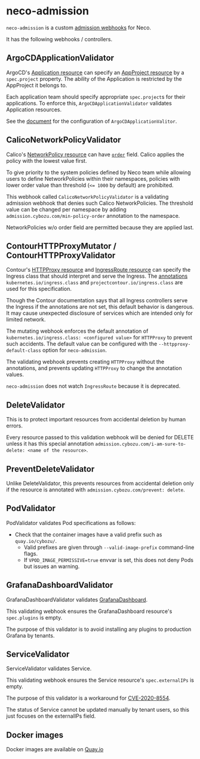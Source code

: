 neco-admission
==============

`neco-admission` is a custom [admission webhooks](https://kubernetes.io/docs/reference/access-authn-authz/extensible-admission-controllers/) for Neco.

It has the following webhooks / controllers.

ArgoCDApplicationValidator
--------------------------

ArgoCD's [Application resource](https://github.com/argoproj/argo-cd/blob/master/manifests/crds/application-crd.yaml)
can specify an [AppProject resource](https://github.com/argoproj/argo-cd/blob/master/manifests/crds/appproject-crd.yaml)
by a `spec.project` property.
The ability of the Application is restricted by the AppProject it belongs to.

Each application team should specify appropriate `spec.project`s for
their applications.
To enforce this, `ArgoCDApplicationValidator` validates Application resources.

See the [document](docs/configuration.md#argocdapplicationvalidator) for
the configuration of `ArgoCDApplicationValitor`.

CalicoNetworkPolicyValidator
----------------------------

Calico's [NetworkPolicy resource](https://docs.projectcalico.org/v3.10/reference/resources/networkpolicy) can have
[`order`](https://docs.projectcalico.org/v3.10/reference/resources/networkpolicy#spec) field.  Calico applies the
policy with the lowest value first.

To give priority to the system policies defined by Neco team while allowing
users to define NetworkPolicies within their namespaces, policies with
lower order value than threshold (`<= 1000` by default) are prohibited.

This webhook called `CalicoNetworkPolicyValidator` is a validating admission
webhook that denies such Calico NetworkPolicies.  The threshold value can be
changed per namespace by adding `admission.cybozu.com/min-policy-order`
annotation to the namespace.

NetworkPolicies w/o order field are permitted because they are applied last.

ContourHTTPProxyMutator / ContourHTTPProxyValidator
---------------------------------------------------

Contour's [HTTPProxy resource](https://projectcontour.io/docs/master/httpproxy/) and
[IngressRoute resource](https://projectcontour.io/docs/master/ingressroute/) can specify
the Ingress class that should interpret and serve the Ingress.
The [annotations](https://projectcontour.io/docs/master/annotations/)
`kubernetes.io/ingress.class` and `projectcontour.io/ingress.class` are used
for this specification.

Though the Contour documentation says that all Ingress controllers serve
the Ingress if the annotations are not set, this default behavior is dangerous.
It may cause unexpected disclosure of services which are intended only for
limited network.

The mutating webhook enforces the default annotation of `kubernetes.io/ingress.class: <configured value>` for `HTTPProxy` to prevent such accidents.
The default value can be configured with the `--httpproxy-default-class` option for `neco-admission`.

The validating webhook prevents creating `HTTPProxy` without the annotations, and prevents updating `HTTPProxy` to change the annotation values.

`neco-admission` does not watch `IngressRoute` because it is deprecated.

DeleteValidator
---------------

This is to protect important resources from accidental deletion by human errors.

Every resource passed to this validation webhook will be denied for DELETE
unless it has this special annotation `admission.cybozu.com/i-am-sure-to-delete: <name of the resource>`.

PreventDeleteValidator
----------------------

Unlike DeleteValidator, this prevents resources from accidental deletion only
if the resource is annotated with `admission.cybozu.com/prevent: delete`.

PodValidator
------------

PodValidator validates Pod specifications as follows:

- Check that the container images have a valid prefix such as `quay.io/cybozu/`.
    - Valid prefixes are given through `--valid-image-prefix` command-line flags.
    - If `VPOD_IMAGE_PERMISSIVE=true` envvar is set, this does not deny Pods but issues an warning.

GrafanaDashboardValidator
-------------------------

GrafanaDashboardValidator validates [GrafanaDashboard](https://github.com/integr8ly/grafana-operator/blob/v3.2.0/documentation/dashboards.md).

This validating webhook ensures the GrafanaDashboard resource's `spec.plugins` is empty.

The purpose of this validator is to avoid installing any plugins to production Grafana by tenants.

ServiceValidator
----------------

ServiceValidator validates Service.

This validating webhook ensures the Service resource's `spec.externalIPs` is empty.

The purpose of this validator is a workaround for [CVE-2020-8554](https://github.com/kubernetes/kubernetes/issues/97076).

The status of Service cannot be updated manually by tenant users, so this just focuses on the externalIPs field.

Docker images
-------------

Docker images are available on [Quay.io](https://quay.io/repository/cybozu/neco-admission)
